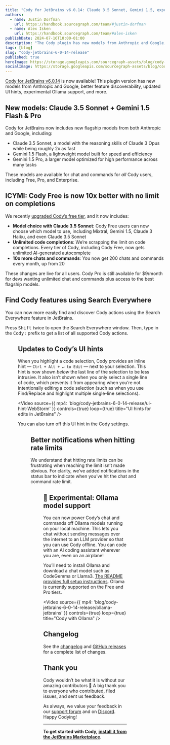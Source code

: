 ```yaml
---
title: "Cody for JetBrains v6.0.14: Claude 3.5 Sonnet, Gemini 1.5, experimental Ollama support, and more"
authors:
  - name: Justin Dorfman
    url: https://handbook.sourcegraph.com/team/#justin-dorfman
  - name: Alex Isken
    url: https://handbook.sourcegraph.com/team/#alex-isken
publishDate: 2024-07-16T10:00-01:00
description: "The Cody plugin has new models from Anthropic and Google, better feature discoverability, updated UI hints, experimental Ollama support, and more."
tags: [blog]
slug: "cody-jetbrains-6-0-14-release"
published: true
heroImage: https://storage.googleapis.com/sourcegraph-assets/blog/cody-jetbrains-6-0-14-release/cody-for-jetbrains-v6.0.14-og.jpg
socialImage: https://storage.googleapis.com/sourcegraph-assets/blog/cody-jetbrains-6-0-14-release/cody-for-jetbrains-v6.0.14-og.jpg
--- 
```


[Cody for JetBrains v6.0.14](https://plugins.jetbrains.com/plugin/9682-cody-ai-coding-assistant-with-autocomplete--chat) is now available! This plugin version has new models from Anthropic and Google, better feature discoverability, updated UI hints, experimental Ollama support, and more.

## New models: Claude 3.5 Sonnet + Gemini 1.5 Flash & Pro

Cody for JetBrains now includes new flagship models from both Anthropic and Google, including:

* Claude 3.5 Sonnet, a model with the reasoning skills of Claude 3 Opus while being roughly 2x as fast
* Gemini 1.5 Flash, a lightweight model built for speed and efficiency
* Gemini 1.5 Pro, a larger model optimized for high performance across many tasks

These models are available for chat and commands for _all_ Cody users, including Free, Pro, and Enterprise.

## ICYMI: Cody Free is now 10x better with no limit on completions

We recently [upgraded Cody’s free tier](https://sourcegraph.com/blog/making-cody-free-10x-better), and it now includes:

* **Model choice with Claude 3.5 Sonnet**: Cody Free users can now choose which model to use, including Mixtral, Gemini 1.5, Claude 3 Haiku, and even Claude 3.5 Sonnet
* **Unlimited code completions**: We’re scrapping the limit on code completions. Every tier of Cody, including Cody Free, now gets unlimited AI-generated autocomplete
* **10x more chats and commands**: You now get 200 chats and commands every month, up from 20

These changes are live for all users. Cody Pro is still available for $9/month for devs wanting unlimited chat and commands plus access to the best flagship models.

## Find Cody features using Search Everywhere

You can now more easily find and discover Cody actions using the Search Everywhere feature in JetBrains.

Press <kbd>Shift</kbd> twice to open the Search Everywhere window. Then, type in the <kbd>Cody:</kbd> prefix to get a list of all supported Cody actions.

<Figure
  src="https://storage.googleapis.com/sourcegraph-assets/blog/cody-jetbrains-6-0-14-release/search-everywhere-cody.png"
  alt="Search Everywhere for Cody actions"
/>

## Updates to Cody’s UI hints

When you highlight a code selection, Cody provides an inline hint — `Ctrl + Alt + ↵ to Edit` — next to your selection. This hint is now shown _below_ the last line of the selection to be less intrusive. It also isn’t shown when you only select a single line of code, which prevents it from appearing when you’re not intentionally editing a code selection (such as when you use Find/Replace and highlight multiple single-line selections).

<Video
  source={{
    mp4: 'blog/cody-jetbrains-6-0-14-release/ui-hint-WebStorm'
  }}
  controls={true}
  loop={true}
  title="UI hints for edits in JetBrains"
/>

You can also turn off this UI hint in the Cody settings.

<Figure
  src="https://storage.googleapis.com/sourcegraph-assets/blog/cody-jetbrains-6-0-14-release/ui-hint.png"
  alt="Settings for UI hints"
/>

## Better notifications when hitting rate limits

We understand that hitting rate limits can be frustrating when reaching the limit isn’t made obvious. For clarity, we’ve added notifications in the status bar to indicate when you’ve hit the chat and command rate limit.

<Figure
  src="https://storage.googleapis.com/sourcegraph-assets/blog/cody-jetbrains-6-0-14-release/rate-limit-notification.png"
  alt="Rate limit notification in the status bar"
/>

## 🧪 Experimental: Ollama model support

You can now power Cody’s chat and commands off Ollama models running on your local machine. This lets you chat without sending messages over the internet to an LLM provider so that you can use Cody offline. You can code with an AI coding assistant wherever you are, even on an airplane!

You’ll need to install Ollama and download a chat model such as CodeGemma or Llama3. [The README provides full setup instructions](https://sourcegraph.com/github.com/sourcegraph/jetbrains/-/blob/README.md#use-ollama-models-for-chat--commands). Ollama is currently supported on the Free and Pro tiers.

<Video
  source={{
    mp4: 'blog/cody-jetbrains-6-0-14-release/ollama-jetbrains'
  }}
  controls={true}
  loop={true}
  title="Cody with Ollama"
/>

## Changelog

See the [changelog](https://github.com/sourcegraph/jetbrains/releases/tag/v6.0.14) and [GitHub releases](https://github.com/sourcegraph/jetbrains/releases) for a complete list of changes.

## Thank you

Cody wouldn’t be what it is without our amazing contributors 💖 A big thank you to everyone who contributed, filed issues, and sent us feedback.

As always, we value your feedback in our [support forum](https://community.sourcegraph.com/) and on [Discord](https://discord.com/servers/sourcegraph-969688426372825169). Happy Codying!

---

**To get started with Cody, [install it from the JetBrains Marketplace](https://plugins.jetbrains.com/plugin/9682-cody-ai-coding-assistant-with-autocomplete--chat).**
